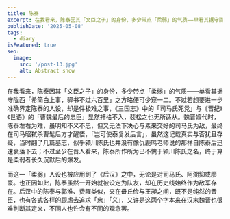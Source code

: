 ```yaml
---
title: 陈泰
excerpt: 在我看来，陈泰因其「文臣之子」的身份，多少带点「柔弱」的气质——单看其据守陇西「希简白上事，驿书不过六百里」之方略便可少窥一二。
publishDate: '2025-05-08'
tags:
  - diary
isFeatured: true
seo:
  image:
    src: '/post-13.jpg'
    alt: Abstract snow
---
```


在我看来，陈泰因其「文臣之子」的身份，多少带点「柔弱」的气质——单看其据守陇西「希简白上事，驿书不过六百里」之方略便可少窥一二。不过若想要进一步准确界定陈泰的人设，却是件极难之事，《三国志》中的「司马氏死党」与《晋纪》《世语》的「曹魏最后的忠臣」显然扞格不入，裴松之也无所适从。魏晋嬗代时，陈泰左右为难，虽明知不义不忠，但又无法下决心与素来交好的司马氏为敌，最终在司马昭弑杀曹髦后方才醒悟，「岂可使泰复发后言」，虽然这记载真实与否犹且存疑，当时翻了几篇墓志，似乎颍川陈氏也并没有像仇鹿鸣老师说的那样自陈泰后迅速衰落下去；不过至少在晋人看来，陈泰所作所为已不愧于颍川陈氏之名，终于算是柔弱者长久沉默后的爆发。

而这一「柔弱」人设也被应用到了《后汉》之中，无论是对司马氏、阿溯抑或廖豪。也正因如此，陈泰虽然一开始就被设定为队友，却在历史线始终作为敌军存在。后汉中的陈泰与郭淮、费曜类似，夹在毌丘俭与王昶之间，既不是纯然的晋臣，也有各式各样的顾虑去追求「忠」「义」，又许是这两个字本来在汉末魏晋也很难判断其定义，不同人也许会有不同的观念罢。
